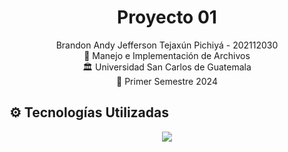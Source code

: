 <h1 align="center">Proyecto 01</h1>


<div align="center">
Brandon Andy Jefferson Tejaxún Pichiyá - 202112030
</div>
<div align="center">
📕 Manejo e Implementación de Archivos
</div>
<div align="center"> 🏛 Universidad San Carlos de Guatemala</div>
<div align="center"> 📆 Primer Semestre 2024</div>

## ⚙ Tecnologías Utilizadas

<div align="center" style="display:flex;justify-content:center;gap:20px">
 <a href="https://skillicons.dev">
    <img src="https://skillicons.dev/icons?i=linux,golang,git" />
  </a>
</div>